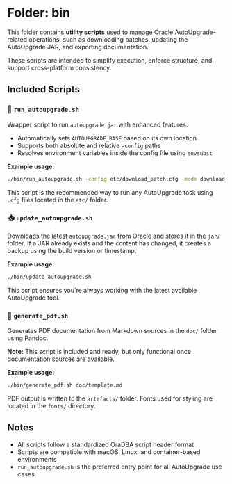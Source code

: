 # Folder: bin

This folder contains **utility scripts** used to manage Oracle AutoUpgrade-related
operations, such as downloading patches, updating the AutoUpgrade JAR, and exporting
documentation.

These scripts are intended to simplify execution, enforce structure, and support
cross-platform consistency.

## Included Scripts

### 🔧 `run_autoupgrade.sh`

Wrapper script to run `autoupgrade.jar` with enhanced features:

- Automatically sets `AUTOUPGRADE_BASE` based on its own location
- Supports both absolute and relative `-config` paths
- Resolves environment variables inside the config file using `envsubst`

**Example usage:**
```bash
./bin/run_autoupgrade.sh -config etc/download_patch.cfg -mode download
````

This script is the recommended way to run any AutoUpgrade task using `.cfg` files
located in the `etc/` folder.

### 📥 `update_autoupgrade.sh`

Downloads the latest `autoupgrade.jar` from Oracle and stores it in the `jar/` folder.
If a JAR already exists and the content has changed, it creates a backup using the
build version or timestamp.

**Example usage:**

```bash
./bin/update_autoupgrade.sh
```

This script ensures you're always working with the latest available AutoUpgrade tool.

### 📝 `generate_pdf.sh`

Generates PDF documentation from Markdown sources in the `doc/` folder using Pandoc.

**Note:** This script is included and ready, but only functional once documentation
sources are available.

**Example usage:**

```bash
./bin/generate_pdf.sh doc/template.md
```

PDF output is written to the `artefacts/` folder. Fonts used for styling are located
in the `fonts/` directory.

## Notes

* All scripts follow a standardized OraDBA script header format
* Scripts are compatible with macOS, Linux, and container-based environments
* `run_autoupgrade.sh` is the preferred entry point for all AutoUpgrade use cases
